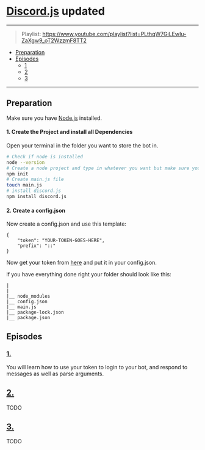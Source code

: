 # [Discord.js](https://github.com/discordjs/discord.js) updated  
---
> Playlist: https://www.youtube.com/playlist?list=PLthqW7GiLEwIu-ZaXgw9_oT2WzzmF8TT2

* [Preparation](#Preparation)
* [Episodes](#Episodes)
  * [1](#1)
  * [2](#2)
  * [3](#3)
---

## Preparation
Make sure you have [Node.js](https://nodejs.org/en/download/) installed.

#### 1. Create the Project and install all Dependencies
Open your terminal in the folder you want to store the bot in.
``` BASH
# Check if node is installed
node --version
# Create a node project and type in whatever you want but make sure your main file is main.js
npm init
# Create main.js file
touch main.js
# install discord.js
npm install discord.js
```
#### 2. Create a config.json
Now create a config.json and use this template:
```
{
    "token": "YOUR-TOKEN-GOES-HERE",
    "prefix": "::"
}
```
Now get your token from [here](https://discord.com/developers/applications/) and put it in your config.json.  

if you have everything done right your folder should look like this:
```
|
|
|__ node_modules
|__ config.json
|__ main.js
|__ package-lock.json
|__ package.json
```
## Episodes
### [1.](https://www.youtube.com/watch?v=ciHcXPHAtko)
You will learn how to use your token to login to your bot, and respond to messages as well as parse arguments.

## [2.](https://www.youtube.com/watch?v=9AdwfLA4Dmc)
TODO

## [3.](https://www.youtube.com/watch?v=JeBaxlTPqDM)
TODO
